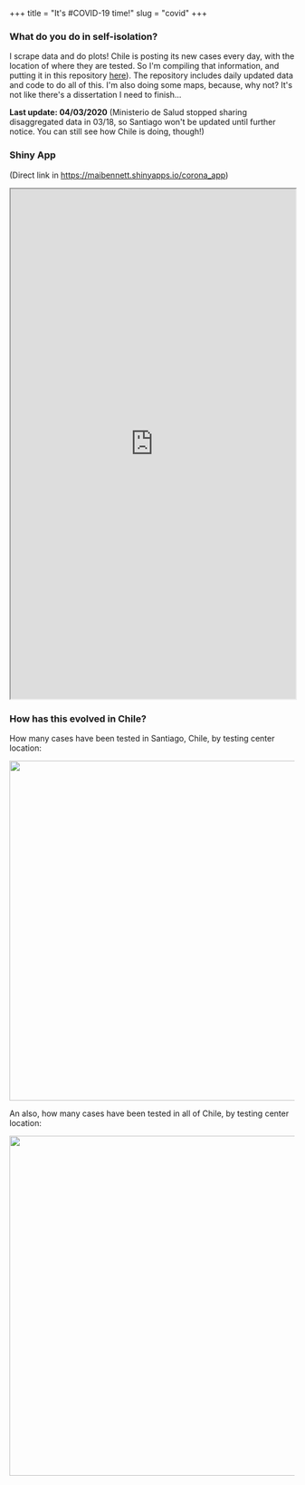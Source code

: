 +++ 
title = "It's #COVID-19 time!"
slug = "covid"
+++

<meta property="og:image" content = "https://raw.githubusercontent.com/maibennett/website_github/master/exampleSite/content/images/virus.png">

### What do you do in self-isolation?

I scrape data and do plots! Chile is posting its new cases every day, with the location of where they are tested. So I'm compiling that information, and putting it in this repository [here](https://github.com/maibennett/code/tree/master/covid)). The repository includes daily updated data and code to do all of this. I'm also doing some maps, because, why not? It's not like there's a dissertation I need to finish...

**Last update: 04/03/2020** 
(Ministerio de Salud stopped sharing disaggregated data in 03/18, so Santiago won't be updated until further notice. You can still see how Chile is doing, though!)

### Shiny App

(Direct link in https://maibennett.shinyapps.io/corona_app)

<iframe src="https://maibennett.shinyapps.io/corona_app" width="100%" height="900px"></iframe>

### How has this evolved in Chile?

How many cases have been tested in Santiago, Chile, by testing center location:
<p align="center">
<img src="/images/covid.gif" width="600">
</p>

An also, how many cases have been tested in all of Chile, by testing center location:
<p align="center">
<img src="/images/covid_chile.gif" width="600">
</p>
